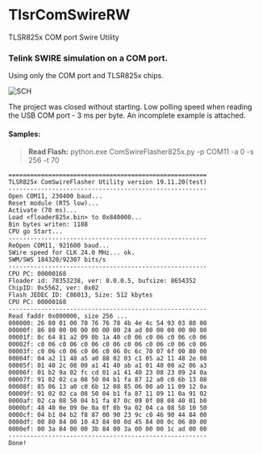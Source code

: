 # TlsrComSwireRW
TLSR825x COM port Swire Utility

### Telink SWIRE simulation on a COM port.

Using only the COM port and TLSR825x chips.

![SCH](https://github.com/pvvx/TlsrComSwireWriter/blob/master/schematicc.gif)


The project was closed without starting.
Low polling speed when reading the USB COM port - 3 ms per byte.
An incomplete example is attached.


#### Samples:
> **Read Flash:** python.exe ComSwireFlasher825x.py -p COM11 -a 0 -s 256 -t 70
```
=======================================================
TLSR825x ComSwireFlasher Utility version 19.11.20(test)
-------------------------------------------------------
Open COM11, 230400 baud...
Reset module (RTS low)...
Activate (70 ms)...
Load <floader825x.bin> to 0x840000...
Bin bytes writen: 1188
CPU go Start...
-------------------------------------------------------
ReOpen COM11, 921600 baud...
SWire speed for CLK 24.0 MHz... ok.
SWM/SWS 184320/92307 bits/s
-------------------------------------------------------
CPU PC: 00000168
Floader id: 78353238, ver: 0.0.0.5, bufsize: 8654352
ChipID: 0x5562, ver: 0x02
Flash JEDEC ID: C86013, Size: 512 kbytes
CPU PC: 00000168
-------------------------------------------------------
Read faddr 0x000000, size 256 ...
000000: 26 80 01 00 70 76 76 78 4b 4e 4c 54 93 03 88 00 
00000f: 86 80 00 00 00 00 00 00 24 ad 00 00 00 00 00 00 
00001f: 0c 64 81 a2 09 0b 1a 40 c0 06 c0 06 c0 06 c0 06 
00002f: c0 06 c0 06 c0 06 c0 06 c0 06 c0 06 c0 06 c0 06 
00003f: c0 06 c0 06 c0 06 c0 06 0c 6c 70 07 6f 00 80 00 
00004f: 04 a2 11 48 a5 a0 88 02 03 c1 05 a2 11 48 2e 08 
00005f: 01 40 2c 08 00 a1 41 40 ab a1 01 40 00 a2 06 a3 
00006f: 01 b2 9a 02 fc cd 01 a1 41 40 23 08 23 09 24 0a 
00007f: 91 02 02 ca 08 50 04 b1 fa 87 12 a0 c0 6b 13 08 
00008f: 85 06 13 a0 c0 6b 12 08 85 06 00 a0 11 09 12 0a 
00009f: 91 02 02 ca 08 50 04 b1 fa 87 11 09 11 0a 91 02 
0000af: 02 ca 08 50 04 b1 fa 87 0c 09 0f 08 08 40 01 b0 
0000bf: 48 40 0e 09 0e 0a 0f 0b 9a 02 04 ca 08 58 10 50 
0000cf: 04 b1 04 b2 f8 87 00 90 23 9c c0 46 90 44 84 00 
0000df: 00 80 84 00 10 43 84 00 0d 45 84 00 0c 06 80 00 
0000ef: 00 3a 84 00 00 3b 84 00 3a 00 00 00 1c ad 00 00 
-------------------------------------------------------
Done!
```
